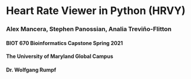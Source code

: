 # Heart Rate Viewer in Python (HRVY)
###  Alex Mancera, Stephen Panossian, Analia Treviño-Flitton
#### BIOT 670 Bioinformatics Capstone Spring 2021
#### The University of Maryland Global Campus
#### Dr. Wolfgang Rumpf 
